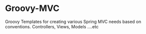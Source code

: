 Groovy-MVC
==========

Groovy Templates for creating various Spring MVC needs based on conventions. Controllers, Views, Models ....etc
